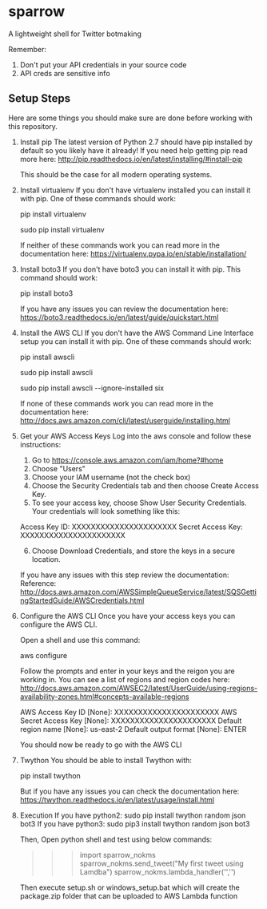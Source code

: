 # sparrow
A lightweight shell for Twitter botmaking

Remember:
1. Don't put your API credentials in your source code
2. API creds are sensitive info

## Setup Steps
Here are some things you should make sure are
done before working with this repository.

1. Install pip
    The latest version of Python 2.7 should have
    pip installed by default so you likely have it
    already! If you need help getting pip read
    more here:
    http://pip.readthedocs.io/en/latest/installing/#install-pip

    This should be the case for all modern operating systems.

2. Install virtualenv
    If you don't have virtualenv installed you can
    install it with pip. One of these commands
    should work:

    pip install virtualenv

    sudo pip install virtualenv

    If neither of these commands work you can read
    more in the documentation here:
    https://virtualenv.pypa.io/en/stable/installation/

3. Install boto3
    If you don't have boto3 you can install it
    with pip. This command should work:

    pip install boto3

    If you have any issues you can review the documentation here:
    https://boto3.readthedocs.io/en/latest/guide/quickstart.html

4. Install the AWS CLI
    If you don't have the AWS Command Line
    Interface setup you can install it with pip.
    One of these commands should work:

    pip install awscli

    sudo pip install awscli

    sudo pip install awscli --ignore-installed six

    If none of these commands work you can read
    more in the documentation here:
    http://docs.aws.amazon.com/cli/latest/userguide/installing.html

5. Get your AWS Access Keys
    Log into the aws console and follow these
    instructions:

    1. Go to https://console.aws.amazon.com/iam/home?#home
    2. Choose "Users"
    3. Choose your IAM username (not the check box)
    4. Choose the Security Credentials tab and
    then choose Create Access Key.
    5. To see your access key, choose Show User
    Security Credentials. Your credentials will
    look something like this:

    Access Key ID: XXXXXXXXXXXXXXXXXXXXXX
    Secret Access Key: XXXXXXXXXXXXXXXXXXXXXX

    6. Choose Download Credentials, and store
    the keys in a secure location.

    If you have any issues with this step review the documentation:
    Reference:
    http://docs.aws.amazon.com/AWSSimpleQueueService/latest/SQSGettingStartedGuide/AWSCredentials.html

6. Configure the AWS CLI
    Once you have your access keys you can
    configure the AWS CLI.

    Open a shell and use this command:

    aws configure

    Follow the prompts and enter in your keys
    and the reigon you are working in. You can
    see a list of regions and region codes here:
    http://docs.aws.amazon.com/AWSEC2/latest/UserGuide/using-regions-availability-zones.html#concepts-available-regions

    AWS Access Key ID [None]: XXXXXXXXXXXXXXXXXXXXXX
    AWS Secret Access Key [None]: XXXXXXXXXXXXXXXXXXXXXX
    Default region name [None]: us-east-2
    Default output format [None]: ENTER

    You should now be ready to go with the AWS CLI

7. Twython
    You should be able to install Twython with:

    pip install twython

    But if you have any issues you can check the
    documentation here:
    https://twython.readthedocs.io/en/latest/usage/install.html

8. Execution
    If you have python2:
      sudo pip install twython random json bot3
    If you have python3:
      sudo pip3 install twython random json bot3

    Then, Open python shell and test using below commands:
    >>> import sparrow_nokms
    >>> sparrow_nokms.send_tweet("My first tweet using Lamdba")
    >>> sparrow_nokms.lambda_handler('','')    

    Then execute setup.sh or windows_setup.bat which will create the package.zip folder that can be uploaded to AWS Lambda function
